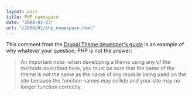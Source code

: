 ```yaml
---
layout: post
title: PHP namespace
date: "2008-01-23"
url: "/2008/01/php_namespace.html"
---
```


This comment from the [Drupal Theme developer's guide][1] is an
example of why whatever your question, PHP is not the answer:

> An important note- when developing a theme using any of the methods
  described here, you must be sure that the name of the theme is not
  the same as the name of any module being used on the site because
  the function names may collide and your site may no longer function
  correctly.

[1]: http://drupal.org/node/509
